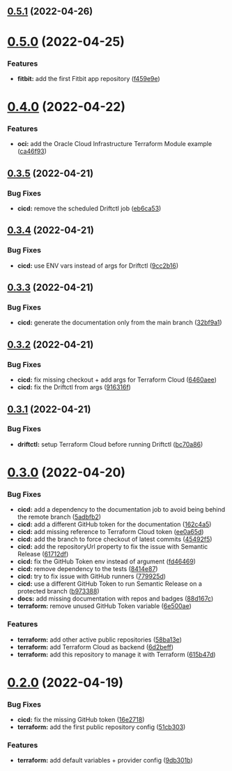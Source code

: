 ## [0.5.1](https://github.com/timoa/terraform-github-public/compare/v0.5.0...v0.5.1) (2022-04-26)

# [0.5.0](https://github.com/timoa/terraform-github-public/compare/v0.4.0...v0.5.0) (2022-04-25)


### Features

* **fitbit:** add the first Fitbit app repository ([f459e9e](https://github.com/timoa/terraform-github-public/commit/f459e9e3144d2346e7705a534c22abcb08575bd2))

# [0.4.0](https://github.com/timoa/terraform-github-public/compare/v0.3.5...v0.4.0) (2022-04-22)


### Features

* **oci:** add the Oracle Cloud Infrastructure Terraform Module example ([ca46f93](https://github.com/timoa/terraform-github-public/commit/ca46f93d0ee4661712e32e3ce6a1aa5ad6edc2fa))

## [0.3.5](https://github.com/timoa/terraform-github-public/compare/v0.3.4...v0.3.5) (2022-04-21)


### Bug Fixes

* **cicd:** remove the scheduled Driftctl job ([eb6ca53](https://github.com/timoa/terraform-github-public/commit/eb6ca53b46dc24d06eab704caaddd9602496d020))

## [0.3.4](https://github.com/timoa/terraform-github-public/compare/v0.3.3...v0.3.4) (2022-04-21)


### Bug Fixes

* **cicd:** use ENV vars instead of args for Driftctl ([9cc2b16](https://github.com/timoa/terraform-github-public/commit/9cc2b16defcee96098bd4ef77ebd6a45319c9cf9))

## [0.3.3](https://github.com/timoa/terraform-github-public/compare/v0.3.2...v0.3.3) (2022-04-21)


### Bug Fixes

* **cicd:** generate the documentation only from the main branch ([32bf9a1](https://github.com/timoa/terraform-github-public/commit/32bf9a1e54fd5bba492e666f0dc07e760d56e3dc))

## [0.3.2](https://github.com/timoa/terraform-github-public/compare/v0.3.1...v0.3.2) (2022-04-21)


### Bug Fixes

* **cicd:** fix missing checkout + add args for Terraform Cloud ([6460aee](https://github.com/timoa/terraform-github-public/commit/6460aeecf987aab16759cc5615c06bea17754b2e))
* **cicd:** fix the Driftctl from args ([916316f](https://github.com/timoa/terraform-github-public/commit/916316f074bccdd5f424999d6acd4202362c8886))

## [0.3.1](https://github.com/timoa/terraform-github-public/compare/v0.3.0...v0.3.1) (2022-04-21)


### Bug Fixes

* **driftctl:** setup Terraform Cloud before running Driftctl ([bc70a86](https://github.com/timoa/terraform-github-public/commit/bc70a86eab93f7329739870f693ae8a6bbf05f0c))

# [0.3.0](https://github.com/timoa/terraform-github-public/compare/v0.2.1...v0.3.0) (2022-04-20)


### Bug Fixes

* **cicd:** add a dependency to the documentation job to avoid being behind the remote branch ([5adbfb2](https://github.com/timoa/terraform-github-public/commit/5adbfb29dd594bd310b1627e050855a635defe12))
* **cicd:** add a different GitHub token for the documentation ([162c4a5](https://github.com/timoa/terraform-github-public/commit/162c4a52f66869d5ef3444edadafedb10a369286))
* **cicd:** add missing reference to Terraform Cloud token ([ee0a65d](https://github.com/timoa/terraform-github-public/commit/ee0a65dfc6ee8017d2e008f3056e82f0e5dda2bd))
* **cicd:** add the branch to force checkout of latest commits ([45492f5](https://github.com/timoa/terraform-github-public/commit/45492f5a3fedf2130a1dfa7fe8b6922e58f26849))
* **cicd:** add the repositoryUrl property to fix the issue with Semantic Release ([61712df](https://github.com/timoa/terraform-github-public/commit/61712df1cdf8e11f488e6b095990e42545abe1ff))
* **cicd:** fix the GitHub Token env instead of argument ([fd46469](https://github.com/timoa/terraform-github-public/commit/fd464697fecfb806ad6032bafa33fcfc7510d0db))
* **cicd:** remove dependency to the tests ([8414e87](https://github.com/timoa/terraform-github-public/commit/8414e87b5049f5c4893ccd1954868f0ccf9749e1))
* **cicd:** try to fix issue with GitHub runners ([779925d](https://github.com/timoa/terraform-github-public/commit/779925deb69d090c7a85ed85191b2ce0114c8b1c))
* **cicd:** use a different GitHub Token to run Semantic Release on a protected branch ([b973388](https://github.com/timoa/terraform-github-public/commit/b97338844bbfc2b6932da1cb767a7c610218a121))
* **docs:** add missing documentation with repos and badges ([88d167c](https://github.com/timoa/terraform-github-public/commit/88d167c71a61675a20b9391830912f9bdfd313f0))
* **terraform:** remove unused GitHub Token variable ([6e500ae](https://github.com/timoa/terraform-github-public/commit/6e500ae7e929119f302bf45a951429280e4be21a))


### Features

* **terraform:** add other active public repositories ([58ba13e](https://github.com/timoa/terraform-github-public/commit/58ba13ea5a28bfc46b8633601b069d265bae23a2))
* **terraform:** add Terraform Cloud as backend ([6d2beff](https://github.com/timoa/terraform-github-public/commit/6d2beff850b880a5abf75b810453f9d47bc31565))
* **terraform:** add this repository to manage it with Terraform ([615b47d](https://github.com/timoa/terraform-github-public/commit/615b47d0215b455a30d8fbd6f977f7cc0b849c48))

# [0.2.0](https://github.com/timoa/terraform-github-public/compare/v0.1.0...v0.2.0) (2022-04-19)


### Bug Fixes

* **cicd:** fix the missing GitHub token ([16e2718](https://github.com/timoa/terraform-github-public/commit/16e27189e740c79e488388f27c581effc4343c65))
* **terraform:** add the first public repository config ([51cb303](https://github.com/timoa/terraform-github-public/commit/51cb30305e0bcc3cb0f7e8489b597d41d0548347))


### Features

* **terraform:** add default variables + provider config ([9db301b](https://github.com/timoa/terraform-github-public/commit/9db301bbd3c54f9c8a204cdc7bc454745586429d))
